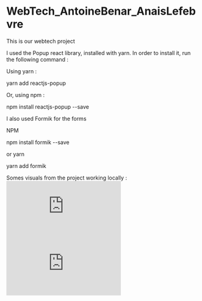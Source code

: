 # WebTech_AntoineBenar_AnaisLefebvre

This is our webtech project


I used the Popup react library, installed with yarn.
In order to install it, run the following command  : 

Using yarn : 

yarn add reactjs-popup

Or, using npm : 

npm install reactjs-popup --save



I also used Formik for the forms 

NPM

 npm install formik --save

or yarn 

 yarn add formik


 Somes visuals from the project working locally : 
  ![alt text](https://github.com/AntoineBenar/WebTech_AntoineBenar_AnaisLefebvre/blob/main/README.md?raw=true "Visual_project_1.jpg")
  ![alt text](https://github.com/AntoineBenar/WebTech_AntoineBenar_AnaisLefebvre/blob/main/README.md?raw=true "Visual_project_2.jpg")
 